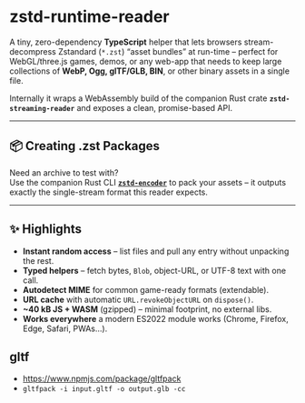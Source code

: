# zstd-runtime-reader
A tiny, zero-dependency **TypeScript** helper that lets browsers stream-decompress Zstandard (`*.zst`) “asset bundles” at run-time – perfect for WebGL/three.js games, demos, or any web-app that needs to keep large collections of **WebP, Ogg, glTF/GLB, BIN**, or other binary assets in a single file.

Internally it wraps a WebAssembly build of the companion Rust crate **`zstd-streaming-reader`** and exposes a clean, promise-based API.

---

## 📦 Creating .zst Packages
Need an archive to test with?  
Use the companion Rust CLI **[`zstd-encoder`](https://github.com/aoaochan/zstd-encoder)** to pack your assets – it outputs exactly the single-stream format this reader expects.

---

## ✨ Highlights
- **Instant random access** – list files and pull any entry without unpacking the rest.  
- **Typed helpers** – fetch bytes, `Blob`, object-URL, or UTF-8 text with one call.  
- **Autodetect MIME** for common game-ready formats (extendable).  
- **URL cache** with automatic `URL.revokeObjectURL` on `dispose()`.  
- **~40 kB JS + WASM** (gzipped) – minimal footprint, no external libs.  
- **Works everywhere** a modern ES2022 module works (Chrome, Firefox, Edge, Safari, PWAs…).

## gltf
- https://www.npmjs.com/package/gltfpack
- `gltfpack -i input.gltf -o output.glb -cc`
